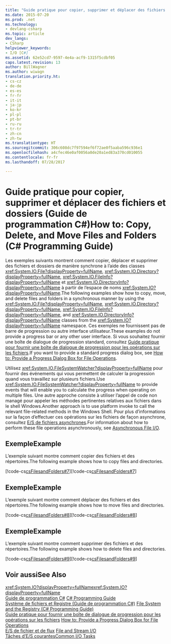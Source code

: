 ```yaml
---
title: "Guide pratique pour copier, supprimer et déplacer des fichiers et dossiers (Guide de programmation C#)"
ms.date: 2015-07-20
ms.prod: .net
ms.technology:
- devlang-csharp
ms.topic: article
dev_langs:
- CSharp
helpviewer_keywords:
- I/O [C#]
ms.assetid: 62e52cd7-9597-4e4a-acf9-1315f5cdbf05
caps.latest.revision: 13
author: BillWagner
ms.author: wiwagn
translation.priority.ht:
- cs-cz
- de-de
- es-es
- fr-fr
- it-it
- ja-jp
- ko-kr
- pl-pl
- pt-br
- ru-ru
- tr-tr
- zh-cn
- zh-tw
ms.translationtype: HT
ms.sourcegitcommit: 306c608dc7f97594ef6f72ae0f5aaba596c936e1
ms.openlocfilehash: a4cfec46e0af0056a0de20a1ed83a370cd010055
ms.contentlocale: fr-fr
ms.lasthandoff: 07/28/2017

---
```

# <a name="how-to-copy-delete-and-move-files-and-folders-c-programming-guide"></a><span data-ttu-id="4e9f0-102">Guide pratique pour copier, supprimer et déplacer des fichiers et dossiers (Guide de programmation C#)</span><span class="sxs-lookup"><span data-stu-id="4e9f0-102">How to: Copy, Delete, and Move Files and Folders (C# Programming Guide)</span></span>
<span data-ttu-id="4e9f0-103">Les exemples suivants montrent comment copier, déplacer et supprimer des fichiers et dossiers de manière synchrone à l’aide des classes <xref:System.IO.File?displayProperty=fullName>, <xref:System.IO.Directory?displayProperty=fullName>, <xref:System.IO.FileInfo?displayProperty=fullName> et <xref:System.IO.DirectoryInfo?displayProperty=fullName> à partir de l’espace de noms <xref:System.IO?displayProperty=fullName>.</span><span class="sxs-lookup"><span data-stu-id="4e9f0-103">The following examples show how to copy, move, and delete files and folders in a synchronous manner by using the <xref:System.IO.File?displayProperty=fullName>, <xref:System.IO.Directory?displayProperty=fullName>, <xref:System.IO.FileInfo?displayProperty=fullName>, and <xref:System.IO.DirectoryInfo?displayProperty=fullName> classes from the <xref:System.IO?displayProperty=fullName> namespace.</span></span> <span data-ttu-id="4e9f0-104">Ces exemples ne fournissent pas de barre de progression ou autre interface utilisateur.</span><span class="sxs-lookup"><span data-stu-id="4e9f0-104">These examples do not provide a progress bar or any other user interface.</span></span> <span data-ttu-id="4e9f0-105">Si vous souhaitez fournir une boîte de dialogue de progression standard, consultez [Guide pratique pour fournir une boîte de dialogue de progression pour les opérations sur les fichiers](how-to-provide-a-progress-dialog-box-for-file-operations.md).</span><span class="sxs-lookup"><span data-stu-id="4e9f0-105">If you want to provide a standard progress dialog box, see [How to: Provide a Progress Dialog Box for File Operations](how-to-provide-a-progress-dialog-box-for-file-operations.md).</span></span>  
  
 <span data-ttu-id="4e9f0-106">Utilisez <xref:System.IO.FileSystemWatcher?displayProperty=fullName> pour fournir des événements qui vous permettent de calculer la progression quand vous travaillez sur plusieurs fichiers.</span><span class="sxs-lookup"><span data-stu-id="4e9f0-106">Use <xref:System.IO.FileSystemWatcher?displayProperty=fullName> to provide events that will enable you to calculate the progress when operating on multiple files.</span></span> <span data-ttu-id="4e9f0-107">Une autre approche consiste à utiliser l’appel de code non managé pour appeler les méthodes pertinentes relatives aux fichiers dans le shell Windows.</span><span class="sxs-lookup"><span data-stu-id="4e9f0-107">Another approach is to use platform invoke to call the relevant file-related methods in the Windows Shell.</span></span> <span data-ttu-id="4e9f0-108">Pour plus d’informations sur la façon d’effectuer ces opérations sur les fichiers de façon asynchrone, consultez [E/S de fichiers asynchrones](https://msdn.microsoft.com/library/kztecsys).</span><span class="sxs-lookup"><span data-stu-id="4e9f0-108">For information about how to perform these file operations asynchronously, see [Asynchronous File I/O](https://msdn.microsoft.com/library/kztecsys).</span></span>  
  
## <a name="example"></a><span data-ttu-id="4e9f0-109">Exemple</span><span class="sxs-lookup"><span data-stu-id="4e9f0-109">Example</span></span>  
 <span data-ttu-id="4e9f0-110">L’exemple suivant montre comment copier des fichiers et des répertoires.</span><span class="sxs-lookup"><span data-stu-id="4e9f0-110">The following example shows how to copy files and directories.</span></span>  
  
 <span data-ttu-id="4e9f0-111">[!code-cs[csFilesandFolders#7](../../../csharp/programming-guide/file-system/codesnippet/CSharp/how-to-copy-delete-and-move-files-and-folders_1.cs)]</span><span class="sxs-lookup"><span data-stu-id="4e9f0-111">[!code-cs[csFilesandFolders#7](../../../csharp/programming-guide/file-system/codesnippet/CSharp/how-to-copy-delete-and-move-files-and-folders_1.cs)]</span></span>  
  
## <a name="example"></a><span data-ttu-id="4e9f0-112">Exemple</span><span class="sxs-lookup"><span data-stu-id="4e9f0-112">Example</span></span>  
 <span data-ttu-id="4e9f0-113">L’exemple suivant montre comment déplacer des fichiers et des répertoires.</span><span class="sxs-lookup"><span data-stu-id="4e9f0-113">The following example shows how to move files and directories.</span></span>  
  
 <span data-ttu-id="4e9f0-114">[!code-cs[csFilesandFolders#8](../../../csharp/programming-guide/file-system/codesnippet/CSharp/how-to-copy-delete-and-move-files-and-folders_2.cs)]</span><span class="sxs-lookup"><span data-stu-id="4e9f0-114">[!code-cs[csFilesandFolders#8](../../../csharp/programming-guide/file-system/codesnippet/CSharp/how-to-copy-delete-and-move-files-and-folders_2.cs)]</span></span>  
  
## <a name="example"></a><span data-ttu-id="4e9f0-115">Exemple</span><span class="sxs-lookup"><span data-stu-id="4e9f0-115">Example</span></span>  
 <span data-ttu-id="4e9f0-116">L’exemple suivant montre comment supprimer des fichiers et des répertoires.</span><span class="sxs-lookup"><span data-stu-id="4e9f0-116">The following example shows how to delete files and directories.</span></span>  
  
 <span data-ttu-id="4e9f0-117">[!code-cs[csFilesandFolders#9](../../../csharp/programming-guide/file-system/codesnippet/CSharp/how-to-copy-delete-and-move-files-and-folders_3.cs)]</span><span class="sxs-lookup"><span data-stu-id="4e9f0-117">[!code-cs[csFilesandFolders#9](../../../csharp/programming-guide/file-system/codesnippet/CSharp/how-to-copy-delete-and-move-files-and-folders_3.cs)]</span></span>  
  
## <a name="see-also"></a><span data-ttu-id="4e9f0-118">Voir aussi</span><span class="sxs-lookup"><span data-stu-id="4e9f0-118">See Also</span></span>  
 <span data-ttu-id="4e9f0-119"><xref:System.IO?displayProperty=fullName></span><span class="sxs-lookup"><span data-stu-id="4e9f0-119"><xref:System.IO?displayProperty=fullName></span></span>   
 <span data-ttu-id="4e9f0-120">[Guide de programmation C#](../../../csharp/programming-guide/index.md) </span><span class="sxs-lookup"><span data-stu-id="4e9f0-120">[C# Programming Guide](../../../csharp/programming-guide/index.md) </span></span>  
 <span data-ttu-id="4e9f0-121">[Système de fichiers et Registre (Guide de programmation C#)](index.md) </span><span class="sxs-lookup"><span data-stu-id="4e9f0-121">[File System and the Registry (C# Programming Guide)](index.md) </span></span>  
 <span data-ttu-id="4e9f0-122">[Guide pratique pour fournir une boîte de dialogue de progression pour les opérations sur les fichiers](how-to-provide-a-progress-dialog-box-for-file-operations.md) </span><span class="sxs-lookup"><span data-stu-id="4e9f0-122">[How to: Provide a Progress Dialog Box for File Operations](how-to-provide-a-progress-dialog-box-for-file-operations.md) </span></span>  
 <span data-ttu-id="4e9f0-123">[E/S de fichier et de flux](https://msdn.microsoft.com/library/k3352a4t) </span><span class="sxs-lookup"><span data-stu-id="4e9f0-123">[File and Stream I/O](https://msdn.microsoft.com/library/k3352a4t) </span></span>  
 [<span data-ttu-id="4e9f0-124">Tâches d’E/S courantes</span><span class="sxs-lookup"><span data-stu-id="4e9f0-124">Common I/O Tasks</span></span>](https://msdn.microsoft.com/library/ms404278)

